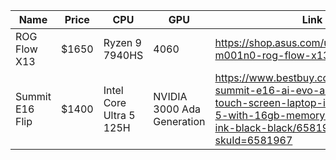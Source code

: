 | Name            | Price | CPU                     | GPU                        | Link                                                                                                                                                                        |
| --------------- | ----- | ----------------------- | -------------------------- | --------------------------------------------------------------------------------------------------------------------------------------------------------------------------- |
| ROG Flow X13    | $1650 | Ryzen 9 7940HS          | 4060                       | https://shop.asus.com/us/rog/90nr0dt1-m001n0-rog-flow-x13-2023.html                                                                                                         |
| Summit E16 Flip | $1400 | Intel Core Ultra 5 125H | NVIDIA 3000 Ada Generation | https://www.bestbuy.com/site/msi-summit-e16-ai-evo-a1m-2-in-1-16-touch-screen-laptop-intel-core-ultra-5-with-16gb-memory-512-gb-ssd-ink-black-black/6581967.p?skuId=6581967 |
